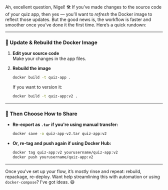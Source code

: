 Ah, excellent question, Nigel! 🛠️ If you’ve made changes to the source code of your quiz app, then yes — you’ll want to _refresh_ the Docker image to reflect those updates. But the good news is, the workflow is faster and smoother once you’ve done it the first time. Here’s a quick rundown:

---

### 🔁 Update & Rebuild the Docker Image

1. **Edit your source code**  
   Make your changes in the app files.

2. **Rebuild the image**

    ```bash
    docker build -t quiz-app .
    ```

    If you want to version it:

    ```bash
    docker build -t quiz-app:v2 .
    ```

---

### 🚀 Then Choose How to Share

- **Re-export as `.tar` if you're using manual transfer:**

    ```bash
    docker save -o quiz-app-v2.tar quiz-app:v2
    ```

- **Or, re-tag and push again if using Docker Hub:**
    ```bash
    docker tag quiz-app:v2 yourusername/quiz-app:v2
    docker push yourusername/quiz-app:v2
    ```

---

Once you've set up your flow, it’s mostly rinse and repeat: rebuild, repackage, re-deploy. Want help streamlining this with automation or using `docker-compose`? I’ve got ideas. 😄
